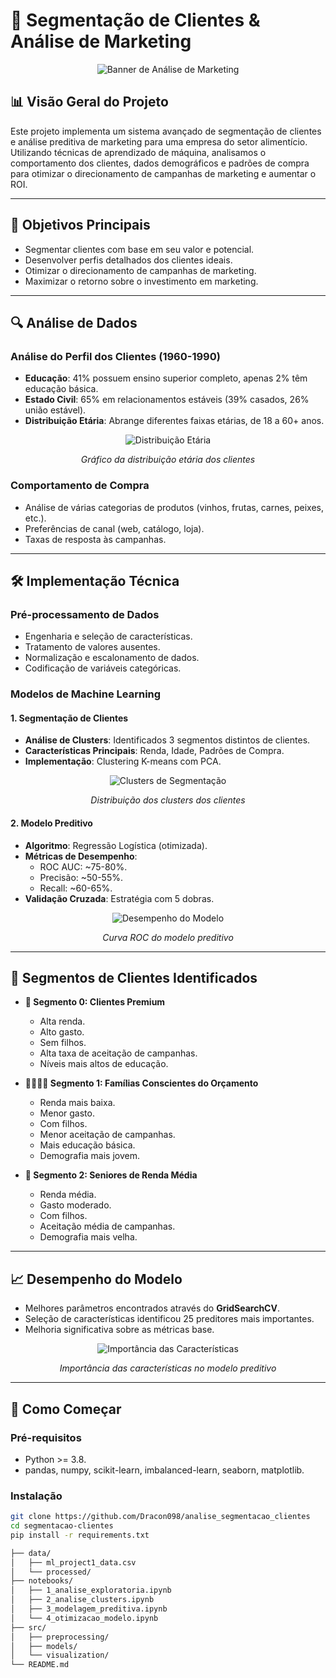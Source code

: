 # 🎯 **Segmentação de Clientes & Análise de Marketing**

<div align="center">
  <img src="https://github.com/user-attachments/assets/90be0dfa-09ac-46c4-9994-dfd3843559b7" alt="Banner de Análise de Marketing" />
</div>

## 📊 **Visão Geral do Projeto**
Este projeto implementa um sistema avançado de segmentação de clientes e análise preditiva de marketing para uma empresa do setor alimentício. Utilizando técnicas de aprendizado de máquina, analisamos o comportamento dos clientes, dados demográficos e padrões de compra para otimizar o direcionamento de campanhas de marketing e aumentar o ROI.

---

## 🎯 **Objetivos Principais**
- Segmentar clientes com base em seu valor e potencial.  
- Desenvolver perfis detalhados dos clientes ideais.  
- Otimizar o direcionamento de campanhas de marketing.  
- Maximizar o retorno sobre o investimento em marketing.  

---

## 🔍 **Análise de Dados**

### **Análise do Perfil dos Clientes (1960-1990)**  
- **Educação**: 41% possuem ensino superior completo, apenas 2% têm educação básica.  
- **Estado Civil**: 65% em relacionamentos estáveis (39% casados, 26% união estável).  
- **Distribuição Etária**: Abrange diferentes faixas etárias, de 18 a 60+ anos.  

<div align="center">
  <img src="https://github.com/user-attachments/assets/4f09de2f-afa2-4c52-941b-7c36dbcfccac" alt="Distribuição Etária" />
  <p><em>Gráfico da distribuição etária dos clientes</em></p>
</div>

### **Comportamento de Compra**  
- Análise de várias categorias de produtos (vinhos, frutas, carnes, peixes, etc.).  
- Preferências de canal (web, catálogo, loja).  
- Taxas de resposta às campanhas.  

---

## 🛠️ **Implementação Técnica**

### **Pré-processamento de Dados**  
- Engenharia e seleção de características.  
- Tratamento de valores ausentes.  
- Normalização e escalonamento de dados.  
- Codificação de variáveis categóricas.  

### **Modelos de Machine Learning**

#### **1. Segmentação de Clientes**  
- **Análise de Clusters**: Identificados 3 segmentos distintos de clientes.  
- **Características Principais**: Renda, Idade, Padrões de Compra.  
- **Implementação**: Clustering K-means com PCA.  

<div align="center">
  <img src="https://github.com/user-attachments/assets/ddef5913-f0ff-4721-9a7d-dbc48096f6f1" alt="Clusters de Segmentação" />
  <p><em>Distribuição dos clusters dos clientes</em></p>
</div>

#### **2. Modelo Preditivo**  
- **Algoritmo**: Regressão Logística (otimizada).  
- **Métricas de Desempenho**:
  - ROC AUC: ~75-80%.  
  - Precisão: ~50-55%.  
  - Recall: ~60-65%.  
- **Validação Cruzada**: Estratégia com 5 dobras.  

<div align="center">
  <img src="https://github.com/user-attachments/assets/e20edffc-374a-4a62-acd7-83bf441f6a8b" alt="Desempenho do Modelo" />
  <p><em>Curva ROC do modelo preditivo</em></p>
</div>

---

## 👥 **Segmentos de Clientes Identificados**
- **🎯 Segmento 0: Clientes Premium**  
  - Alta renda.  
  - Alto gasto.  
  - Sem filhos.  
  - Alta taxa de aceitação de campanhas.  
  - Níveis mais altos de educação.  

- **👨‍👩‍👧‍👦 Segmento 1: Famílias Conscientes do Orçamento**  
  - Renda mais baixa.  
  - Menor gasto.  
  - Com filhos.  
  - Menor aceitação de campanhas.  
  - Mais educação básica.  
  - Demografia mais jovem.  

- **👴 Segmento 2: Seniores de Renda Média**  
  - Renda média.  
  - Gasto moderado.  
  - Com filhos.  
  - Aceitação média de campanhas.  
  - Demografia mais velha.  

---

## 📈 **Desempenho do Modelo**
- Melhores parâmetros encontrados através do **GridSearchCV**.  
- Seleção de características identificou 25 preditores mais importantes.  
- Melhoria significativa sobre as métricas base.  

<div align="center">
  <img src="https://github.com/user-attachments/assets/e3ff36ff-9fb2-411d-b7c9-2c0736deb998" alt="Importância das Características" />
  <p><em>Importância das características no modelo preditivo</em></p>
</div>

---

## 🚀 **Como Começar**

### **Pré-requisitos**  
- Python >= 3.8.  
- pandas, numpy, scikit-learn, imbalanced-learn, seaborn, matplotlib.  

### **Instalação**  
```bash
git clone https://github.com/Dracon098/analise_segmentacao_clientes
cd segmentacao-clientes
pip install -r requirements.txt

├── data/
│   ├── ml_project1_data.csv
│   └── processed/
├── notebooks/
│   ├── 1_analise_exploratoria.ipynb
│   ├── 2_analise_clusters.ipynb
│   ├── 3_modelagem_preditiva.ipynb
│   └── 4_otimizacao_modelo.ipynb
├── src/
│   ├── preprocessing/
│   ├── models/
│   └── visualization/
└── README.md
